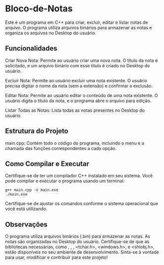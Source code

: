 # Bloco-de-Notas
Este é um programa em C++ para criar, excluir, editar e listar notas de arquivo. O programa utiliza arquivos binários para armazenar as notas e organiza os arquivos no Desktop do usuário.

## Funcionalidades
Criar Nova Nota: Permite ao usuário criar uma nova nota. O título da nota é solicitado, e um arquivo binário com esse título é criado no Desktop do usuário.

Excluir Nota: Permite ao usuário excluir uma nota existente. O usuário precisa digitar o nome da nota (sem a extensão) e confirmar a exclusão.

Editar Nota: Permite ao usuário editar o conteúdo de uma nota existente. O usuário digita o título da nota, e o programa abre o arquivo para edição.

Listar Todas as Notas: Lista todas as notas presentes no Desktop do usuário.

## Estrutura do Projeto
main.cpp: Contém todo o código do programa, incluindo o menu e a chamada das funções correspondentes a cada opção.

## Como Compilar e Executar
Certifique-se de ter um compilador C++ instalado em seu sistema. Você pode compilar e executar o programa usando um terminal:

```
g++ main.cpp -o main.exe
./main.exe
```
Certifique-se de ajustar os comandos conforme o sistema operacional que você está utilizando.

## Observações
O programa utiliza arquivos binários (.bin) para armazenar as notas.
As notas são organizadas no Desktop do usuário.
Certifique-se de que as bibliotecas necessárias, como <iostream>, <fstream>, <string>, <tchar.h>, <windows.h>, e <shlobj.h>, estão disponíveis no seu ambiente de desenvolvimento.
Sinta-se à vontade para usar, modificar e contribuir para este projeto!
